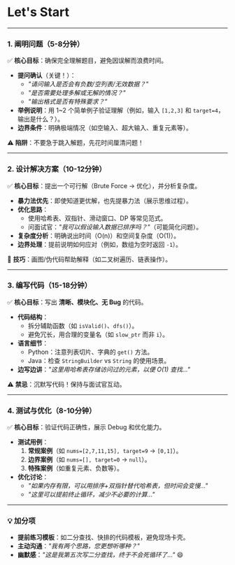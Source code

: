 # Let's Start

---

### **1. 阐明问题（5-8分钟）**  
✅ **核心目标**：确保完全理解题目，避免因误解而浪费时间。  
- **提问确认**（关键！）：  
  - *"请问输入是否会有负数/空列表/无效数据？"*  
  - *"是否需要处理多解或无解的情况？"*  
  - *"输出格式是否有特殊要求？"*  
- **举例说明**：用 1~2 个简单例子验证理解（例如，输入 `[1,2,3]` 和 `target=4`，输出是什么？）。  
- **边界条件**：明确极端情况（如空输入、超大输入、重复元素等）。  

⚠️ **陷阱**：不要急于跳入解题，先花时间厘清问题！

---

### **2. 设计解决方案（10-12分钟）**  
✅ **核心目标**：提出一个可行解（Brute Force → 优化），并分析复杂度。  
- **暴力法优先**：即使知道更优解，也先提暴力法（展示思维过程）。  
- **优化思路**：  
  - 使用哈希表、双指针、滑动窗口、DP 等常见范式。  
  - 问面试官：*"我可以假设输入数据已排序吗？"*（可能简化问题）。  
- **复杂度分析**：明确说出时间（O(n)）和空间复杂度（O(1)）。  
- **边界处理**：提前说明如何应对（例如，数组为空时返回 `-1`）。  

📌 **技巧**：画图/伪代码帮助解释（如二叉树遍历、链表操作）。

---

### **3. 编写代码（15-18分钟）**  
✅ **核心目标**：写出 **清晰、模块化、无 Bug** 的代码。  
- **代码结构**：  
  - 拆分辅助函数（如 `isValid()`、`dfs()`）。  
  - 避免冗长，用合理的变量名（如 `slow_ptr` 而非 `i`）。  
- **语言细节**：  
  - Python：注意列表切片、字典的 `get()` 方法。  
  - Java：检查 `StringBuilder` vs `String` 的使用场景。  
- **边写边讲**：*"这里用哈希表存储访问过的元素，以便 O(1) 查找…"*  

⚠️ **禁忌**：沉默写代码！保持与面试官互动。

---

### **4. 测试与优化（8-10分钟）**  
✅ **核心目标**：验证代码正确性，展示 Debug 和优化能力。  
- **测试用例**：  
  1. **常规案例**（如 `nums=[2,7,11,15], target=9` → `[0,1]`）。  
  2. **边界案例**（如 `nums=[], target=0` → `null`）。  
  3. **特殊案例**（如重复元素、负数等）。  
- **优化讨论**：  
  - *"如果内存有限，可以用排序+双指针替代哈希表，但时间会变慢…"*  
  - *"这里可以提前终止循环，减少不必要的计算…"*  

---

### 💡 **加分项**  
- **提前练习模板**：如二分查找、快排的代码模板，避免现场卡壳。  
- **主动沟通**：*"我有两个思路，您更想听哪种？"*  
- **幽默感**：*"这是我第五次写二分查找，终于不会死循环了…"* 😄